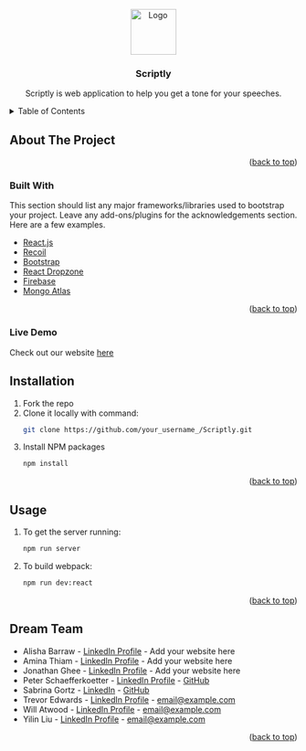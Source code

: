 <div id="top"></div>
<!-- PROJECT LOGO -->
<br />
<div align="center">
  <a href="./scriptlyLogo.png">
    <img src="images/logo.png" alt="Logo" width="80" height="80">
  </a>

  <h3 align="center">Scriptly</h3>

  <p align="center">
    Scriptly is web application to help you get a tone for your speeches.
    <br />
  </p>
</div>



<!-- TABLE OF CONTENTS -->
<details>
  <summary>Table of Contents</summary>
  <ol>
    <li>
      <a href="#about-the-project">About The Project</a>
      <ul>
        <li><a href="#built-with">Built With</a></li>
      </ul>
    </li>
        <li>
      <a href="#live-demo">Live Demo</a>
    </li>
    <li><a href="#installation">Installation</a></li>
    <li><a href="#usage">Usage</a></li>
    <li><a href="#dream-team">Dream Team</a></li>
  </ol>
</details>



<!-- ABOUT THE PROJECT -->
## About The Project


<p align="right">(<a href="#top">back to top</a>)</p>


### Built With

This section should list any major frameworks/libraries used to bootstrap your project. Leave any add-ons/plugins for the acknowledgements section. Here are a few examples.

* [React.js](https://reactjs.org/)
* [Recoil](https://recoiljs.org/)
* [Bootstrap](https://getbootstrap.com)
* [React Dropzone](https://react-dropzone.js.org/)
* [Firebase](https://firebase.google.com/)
* [Mongo Atlas](https://www.mongodb.com/)

<p align="right">(<a href="#top">back to top</a>)</p>

### Live Demo

Check out our website [here](http://scriptly.us)


<!-- GETTING STARTED -->
## Installation

1. Fork the repo
2. Clone it locally with command:
   ```sh
   git clone https://github.com/your_username_/Scriptly.git
   ```
3. Install NPM packages
   ```sh
   npm install
   ```

<p align="right">(<a href="#top">back to top</a>)</p>


<!-- USAGE EXAMPLES -->
## Usage
1. To get the server running:
   ```sh
   npm run server
   ```
2. To build webpack:
   ```sh
   npm run dev:react
   ```

<p align="right">(<a href="#top">back to top</a>)</p>


<!-- CONTACT -->
## Dream Team

* Alisha Barraw - [LinkedIn Profile](https://twitter.com/your_username) - Add your website here
* Amina Thiam - [LinkedIn Profile](https://twitter.com/your_username) - Add your website here
* Jonathan Ghee - [LinkedIn Profile](https://twitter.com/your_username) - Add your website here
* Peter Schaefferkoetter - [LinkedIn Profile](https://www.linkedin.com/in/pschaefferkoetter/) - [GitHub](https://github.com/pschaefferkoetter)
* Sabrina Gortz - [LinkedIn](https://www.linkedin.com/in/sabrinagortz/) - [GitHub](https://github.com/sgortz)
* Trevor Edwards - [LinkedIn Profile](https://twitter.com/your_username) - email@example.com
* Will Atwood - [LinkedIn Profile](https://twitter.com/your_username) - email@example.com
* Yilin Liu - [LinkedIn Profile](https://twitter.com/your_username) - email@example.com

<p align="right">(<a href="#top">back to top</a>)</p>
